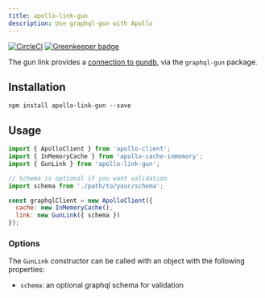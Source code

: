 ```yaml
---
title: apollo-link-gun
description: Use graphql-gun with Apollo
---
```


[![CircleCI](https://circleci.com/gh/brysgo/apollo-link-gun.svg?style=svg)](https://circleci.com/gh/brysgo/apollo-link-gun) [![Greenkeeper badge](https://badges.greenkeeper.io/brysgo/apollo-link-gun.svg)](https://greenkeeper.io/)

The gun link provides a [connection to gundb](https://github.com/amark/gun), via the `graphql-gun` package.

## Installation

`npm install apollo-link-gun --save`

## Usage

```js
import { ApolloClient } from 'apollo-client';
import { InMemoryCache } from 'apollo-cache-inmemory';
import { GunLink } from 'apollo-link-gun';

// Schema is optional if you want validation
import schema from './path/to/your/schema';

const graphqlClient = new ApolloClient({
  cache: new InMemoryCache(),
  link: new GunLink({ schema })
});
```

### Options

The `GunLink` constructor can be called with an object with the following properties:

* `schema`: an optional graphql schema for validation
